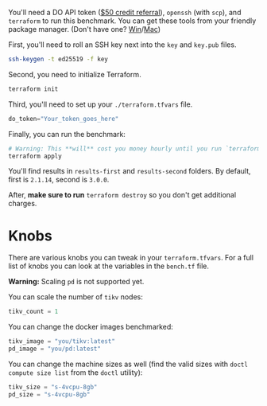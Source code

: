 You'll need a DO API token ([$50 credit referral](https://m.do.co/c/b6156cf29450)), `openssh` (with `scp`), and `terraform` to run this benchmark. You can get these tools from your friendly package manager. (Don't have one? [Win](https://scoop.sh/)/[Mac](https://brew.sh/))

First, you'll need to roll an SSH key next into the `key` and `key.pub` files.

```bash
ssh-keygen -t ed25519 -f key
```

Second, you need to initialize Terraform.

```bash
terraform init
```

Third, you'll need to set up your `./terraform.tfvars` file.

```tf
do_token="Your_token_goes_here"
```

Finally, you can run the benchmark:

```bash
# Warning: This **will** cost you money hourly until you run `terraform destroy`
terraform apply
```

You'll find results in `results-first` and `results-second` folders. By default, first is `2.1.14`, second is `3.0.0`.

After, **make sure to run** `terraform destroy` so you don't get additional charges.

# Knobs

There are various knobs you can tweak in your `terraform.tfvars`. For a full list of knobs you can look at the variables in the `bench.tf` file.

**Warning:** Scaling `pd` is not supported yet.

You can scale the number of `tikv` nodes:

```tf
tikv_count = 1
```

You can change the docker images benchmarked:

```tf
tikv_image = "you/tikv:latest"
pd_image = "you/pd:latest"
```

You can change the machine sizes as well (find the valid sizes with `doctl compute size list` from the `doctl` utility):

```tf
tikv_size = "s-4vcpu-8gb"
pd_size = "s-4vcpu-8gb"
```